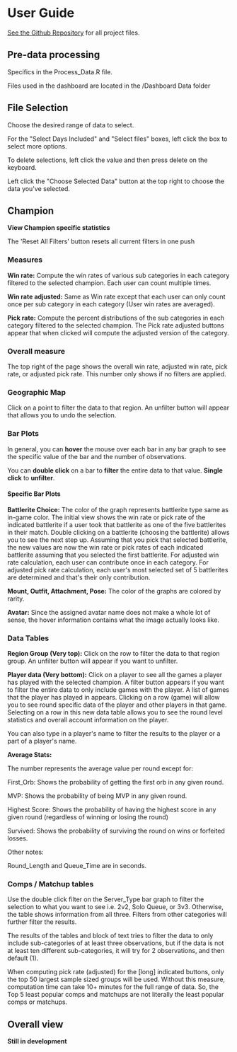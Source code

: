 # User Guide

[See the Github Repository](https://github.com/Skywind555/Personal-Projects) for all project files.

## Pre-data processing

Specifics in the Process_Data.R file.

Files used in the dashboard are located in the /Dashboard Data folder

## File Selection

Choose the desired range of data to select.

For the "Select Days Included" and "Select files" boxes, left click the box to select more options. 

To delete selections, left click the value and then press delete on the keyboard.

Left click the "Choose Selected Data" button at the top right to choose the data you've selected.

## Champion

**View Champion specific statistics**

The 'Reset All Filters' button resets all current filters in one push

### Measures

**Win rate:** Compute the win rates of various sub categories in each category filtered to the selected champion. Each user can count multiple times.

**Win rate adjusted:** Same as Win rate except that each user can only count once per sub category in each category (User win rates are averaged).

**Pick rate:** Compute the percent distributions of the sub categories in each category filtered to the selected champion. The Pick rate adjusted buttons appear that when clicked will compute the adjusted version of the category. 

### Overall measure

The top right of the page shows the overall win rate, adjusted win rate, pick rate, or adjusted pick rate. This number only shows if no filters are applied.

### Geographic Map

Click on a point to filter the data to that region. An unfilter button will appear that allows you to undo the selection.

### Bar Plots

In general, you can **hover** the mouse over each bar in any bar graph to see the specific value of the bar and the number of observations.

You can **double click** on a bar to **filter** the entire data to that value. **Single click** to **unfilter**.

#### Specific Bar Plots

**Battlerite Choice:** The color of the graph represents battlerite type same as in-game color. The initial view shows the win rate or pick rate of the indicated battlerite if a user took that battlerite as one of the five battlerites in their match. Double clicking on a battlerite (choosing the battlerite) allows you to see the next step up. Assuming that you pick that selected battlerite, the new values are now the win rate or pick rates of each indicated battlerite assuming that you selected the first battlerite. For adjusted win rate calculation, each user can contribute once in each category. For adjusted pick rate calculation, each user's most selected set of 5 battlerites are determined and that's their only contribution. 

**Mount, Outfit, Attachment, Pose:** The color of the graphs are colored by rarity.

**Avatar:** Since the assigned avatar name does not make a whole lot of sense, the hover information contains what the image actually looks like.

### Data Tables

**Region Group (Very top):** Click on the row to filter the data to that region group. An unfilter button will appear if you want to unfilter.

**Player data (Very bottom):** Click on a player to see all the games a player has played with the selected champion. A filter button appears if you want to filter the entire data to only include games with the player. A list of games that the player has played in appears. Clicking on a row (game) will allow you to see round specific data of the player and other players in that game. Selecting on a row in this new data table allows you to see the round level statistics and overall account information on the player.

You can also type in a player's name to filter the results to the player or a part of a player's name.

**Average Stats:**

The number represents the average value per round except for:

First_Orb: Shows the probability of getting the first orb in any given round.

MVP: Shows the probability of being MVP in any given round.

Highest Score: Shows the probability of having the highest score in any given round (regardless of winning or losing the round)

Survived: Shows the probability of surviving the round on wins or forfeited losses.

Other notes:

Round_Length and Queue_Time are in seconds.

### Comps / Matchup tables

Use the double click filter on the Server_Type bar graph to filter the selection to what you want to see i.e. 2v2, Solo Queue, or 3v3. Otherwise, the table shows information from all three. Filters from other categories will further filter the results.

The results of the tables and block of text tries to filter the data to only include sub-categories of at least three observations, but if the data is not at least ten different sub-categories, it will try for 2 observations, and then default (1).

When computing pick rate (adjusted) for the [long] indicated buttons, only the top 50 largest sample sized groups will be used. Without this measure, computation time can take 10+ minutes for the full range of data. So, the Top 5 least popular comps and matchups are not literally the least popular comps or matchups.

## Overall view

**Still in development**